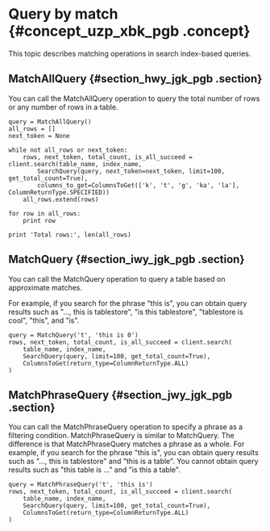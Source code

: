 # Query by match {#concept_uzp_xbk_pgb .concept}

This topic describes matching operations in search index-based queries.

## MatchAllQuery {#section_hwy_jgk_pgb .section}

You can call the MatchAllQuery operation to query the total number of rows or any number of rows in a table.

``` {#codeblock_bj8_hih_uwh}
query = MatchAllQuery()
all_rows = []
next_token = None

while not all_rows or next_token:
    rows, next_token, total_count, is_all_succeed = client.search(table_name, index_name,
        SearchQuery(query, next_token=next_token, limit=100, get_total_count=True),
        columns_to_get=ColumnsToGet(['k', 't', 'g', 'ka', 'la'], ColumnReturnType.SPECIFIED))
    all_rows.extend(rows)

for row in all_rows:
    print row

print 'Total rows:', len(all_rows)
```

## MatchQuery {#section_iwy_jgk_pgb .section}

You can call the MatchQuery operation to query a table based on approximate matches.

For example, if you search for the phrase "this is", you can obtain query results such as "..., this is tablestore", "is this tablestore", "tablestore is cool", "this", and "is".

``` {#codeblock_tjr_nzg_578}
query = MatchQuery('t', 'this is 0')
rows, next_token, total_count, is_all_succeed = client.search(
    table_name, index_name, 
    SearchQuery(query, limit=100, get_total_count=True), 
    ColumnsToGet(return_type=ColumnReturnType.ALL)
)
```

## MatchPhraseQuery {#section_jwy_jgk_pgb .section}

You can call the MatchPhraseQuery operation to specify a phrase as a filtering condition. MatchPhraseQuery is similar to MatchQuery. The difference is that MatchPhraseQuery matches a phrase as a whole. For example, if you search for the phrase "this is", you can obtain query results such as "..., this is tablestore" and "this is a table". You cannot obtain query results such as "this table is ..." and "is this a table".

``` {#codeblock_j0r_rhs_ve3}
query = MatchPhraseQuery('t', 'this is')
rows, next_token, total_count, is_all_succeed = client.search(
    table_name, index_name, 
    SearchQuery(query, limit=100, get_total_count=True), 
    ColumnsToGet(return_type=ColumnReturnType.ALL)
)
```

